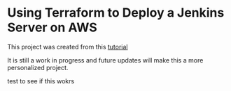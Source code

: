 # Using Terraform to Deploy a Jenkins Server on AWS

This project was created from this <a href="https://www.freecodecamp.org/news/learn-terraform-by-deploying-jenkins-server-on-aws/">tutorial</a>
<p>It is still a work in progress and future updates will make this a more personalized project.

<p>test to see if this wokrs 